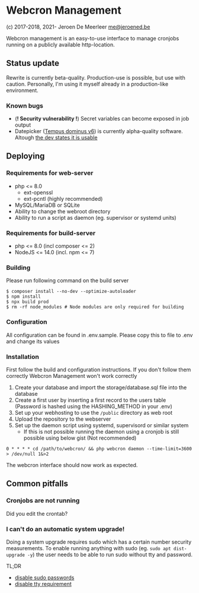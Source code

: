 # Webcron Management
(c) 2017-2018, 2021- Jeroen De Meerleer <me@jeroened.be>

Webcron management is an easy-to-use interface to manage cronjobs running on a publicly available http-location.

## Status update
Rewrite is currently beta-quality. Production-use is possible, but use with caution. Personally, I'm using it myself already in a production-like environment.

### Known bugs
* (__! Security vulnerability !__) Secret variables can become exposed in job output
* Datepicker ([Tempus dominus v6](https://getdatepicker.com/)) is currently alpha-quality software. Altough [the dev states it is usable](https://jonathanpeterson.com/posts/state-of-my-datetime-picker-part-2.html) 

## Deploying
### Requirements for web-server
* php <= 8.0
  * ext-openssl
  * ext-pcntl (highly recommended)
* MySQL/MariaDB or SQLite
* Ability to change the webroot directory
* Ability to run a script as daemon (eg. supervisor or systemd units)


### Requirements for build-server
* php <= 8.0 (incl composer <= 2)
* NodeJS <= 14.0 (incl. npm <= 7)

### Building
Please run following command on the build server
```shell
$ composer install --no-dev --optimize-autoloader
$ npm install
$ npx build prod
$ rm -rf node_modules # Node modules are only required for building
```

### Configuration
All configuration can be found in .env.sample. Please copy this to file to .env and change its values

### Installation
First follow the build and configuration instructions. If you don't follow them correctly Webcron Management won't work correctly
1. Create your database and import the storage/database.sql file into the database
2. Create a first user by inserting a first record to the users table (Password is hashed using the HASHING_METHOD in your .env)
3. Set up your webhosting to use the `/public` directory as web root
4. Upload the repository to the webserver
5. Set up the daemon script using systemd, supervisord or similar system
   * If this is not possible running the daemon using a cronjob is still possible using below gist (Not recommended)

```shell
0 * * * * cd /path/to/webcron/ && php webcron daemon --time-limit=3600 > /dev/null 1&>2
```

The webcron interface should now work as expected.

## Common pitfalls
### Cronjobs are not running
Did you edit the crontab?

### I can't do an automatic system upgrade!
Doing a system upgrade requires sudo which has a certain number security measurements. To enable running anything with sudo (eg. `sudo apt dist-upgrade -y`) the user needs to be able to run sudo without tty and password.

TL;DR
* [disable sudo passwords](http://jeromejaglale.com/doc/unix/ubuntu_sudo_without_password) 
* [disable tty requirement](https://serverfault.com/questions/111064/sudoers-how-to-disable-requiretty-per-user)
